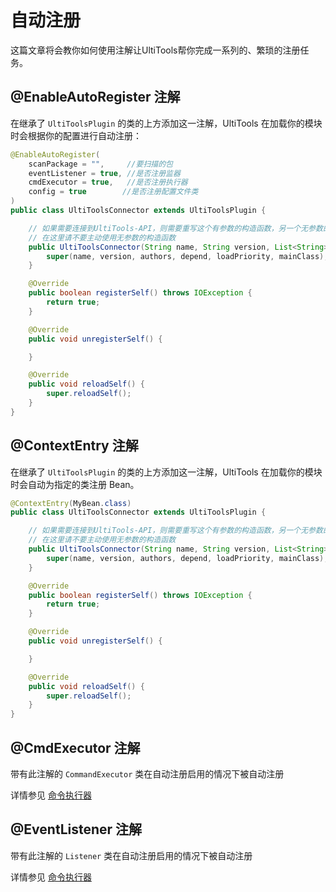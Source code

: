 # 自动注册

这篇文章将会教你如何使用注解让UltiTools帮你完成一系列的、繁琐的注册任务。

## @EnableAutoRegister 注解

在继承了 `UltiToolsPlugin` 的类的上方添加这一注解，UltiTools 在加载你的模块时会根据你的配置进行自动注册：

```java
@EnableAutoRegister(
    scanPackage = "",     //要扫描的包
    eventListener = true, //是否注册监器
    cmdExecutor = true,   //是否注册执行器
    config = true        //是否注册配置文件类
)
public class UltiToolsConnector extends UltiToolsPlugin {

    // 如果需要连接到UltiTools-API，则需要重写这个有参数的构造函数，另一个无参数的是给模块开发使用的。
    // 在这里请不要主动使用无参数的构造函数
    public UltiToolsConnector(String name, String version, List<String> authors, List<String> depend, int loadPriority, String mainClass) {
        super(name, version, authors, depend, loadPriority, mainClass);
    }

    @Override
    public boolean registerSelf() throws IOException {
        return true;
    }

    @Override
    public void unregisterSelf() {

    }

    @Override
    public void reloadSelf() {
        super.reloadSelf();
    }
}
```

## @ContextEntry 注解

在继承了 `UltiToolsPlugin` 的类的上方添加这一注解，UltiTools 在加载你的模块时会自动为指定的类注册 Bean。

```java
@ContextEntry(MyBean.class)
public class UltiToolsConnector extends UltiToolsPlugin {

    // 如果需要连接到UltiTools-API，则需要重写这个有参数的构造函数，另一个无参数的是给模块开发使用的。
    // 在这里请不要主动使用无参数的构造函数
    public UltiToolsConnector(String name, String version, List<String> authors, List<String> depend, int loadPriority, String mainClass) {
        super(name, version, authors, depend, loadPriority, mainClass);
    }

    @Override
    public boolean registerSelf() throws IOException {
        return true;
    }

    @Override
    public void unregisterSelf() {

    }

    @Override
    public void reloadSelf() {
        super.reloadSelf();
    }
}
```

## @CmdExecutor 注解
带有此注解的 `CommandExecutor` 类在自动注册启用的情况下被自动注册

详情参见 [命令执行器](/guide/essentials/cmd-executor)

## @EventListener 注解

带有此注解的 `Listener` 类在自动注册启用的情况下被自动注册

详情参见 [命令执行器](/guide/essentials/event-listener)
